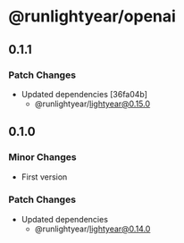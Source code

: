 # @runlightyear/openai

## 0.1.1

### Patch Changes

- Updated dependencies [36fa04b]
  - @runlightyear/lightyear@0.15.0

## 0.1.0

### Minor Changes

- First version

### Patch Changes

- Updated dependencies
  - @runlightyear/lightyear@0.14.0
